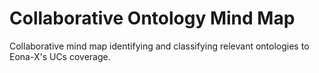 # Collaborative Ontology Mind Map
Collaborative mind map identifying and classifying relevant ontologies to Eona-X's UCs coverage.
